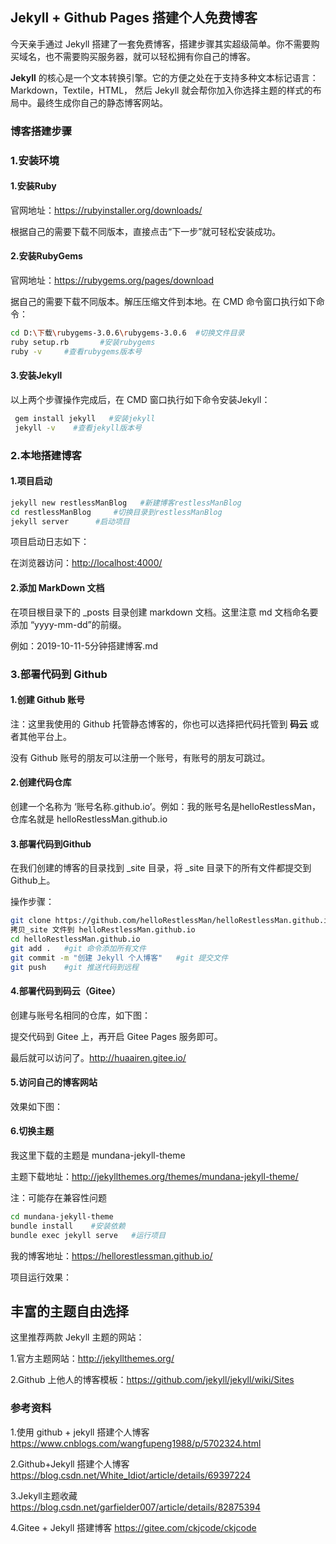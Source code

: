 ## Jekyll  + Github Pages 搭建个人免费博客 

今天亲手通过 Jekyll  搭建了一套免费博客，搭建步骤其实超级简单。你不需要购买域名，也不需要购买服务器，就可以轻松拥有你自己的博客。

**Jekyll** 的核心是一个文本转换引擎。它的方便之处在于支持多种文本标记语言： Markdown，Textile，HTML， 然后 Jekyll 就会帮你加入你选择主题的样式的布局中。最终生成你自己的静态博客网站。 

### 博客搭建步骤

### 1.安装环境

#### 1.安装Ruby

官网地址：<https://rubyinstaller.org/downloads/> 

根据自己的需要下载不同版本，直接点击“下一步”就可轻松安装成功。

#### 2.安装RubyGems

官网地址：<https://rubygems.org/pages/download> 

据自己的需要下载不同版本。解压压缩文件到本地。在 CMD 命令窗口执行如下命令：

```bash
cd D:\下载\rubygems-3.0.6\rubygems-3.0.6	#切换文件目录
ruby setup.rb       #安装rubygems
ruby -v     #查看rubygems版本号
```

#### 3.安装Jekyll

以上两个步骤操作完成后，在 CMD 窗口执行如下命令安装Jekyll：

```bash
 gem install jekyll   #安装jekyll
 jekyll -v    #查看jekyll版本号
```

### 2.本地搭建博客

#### 1.项目启动

```bash
jekyll new restlessManBlog   #新建博客restlessManBlog
cd restlessManBlog     #切换目录到restlessManBlog
jekyll server      #启动项目
```

项目启动日志如下：


在浏览器访问：<http://localhost:4000/> 

#### 2.添加 MarkDown 文档

在项目根目录下的 _posts 目录创建 markdown 文档。这里注意 md 文档命名要添加 “yyyy-mm-dd”的前缀。

例如：2019-10-11-5分钟搭建博客.md

### 3.部署代码到 Github

#### 1.创建 Github 账号

注：这里我使用的 Github 托管静态博客的，你也可以选择把代码托管到 **码云** 或者其他平台上。 

没有 Github 账号的朋友可以注册一个账号，有账号的朋友可跳过。

#### 2.创建代码仓库

创建一个名称为 ‘账号名称.github.io’。例如：我的账号名是helloRestlessMan，仓库名就是 helloRestlessMan.github.io

#### 3.部署代码到Github

在我们创建的博客的目录找到 _site 目录，将 _site 目录下的所有文件都提交到Github上。


操作步骤：

```bash
git clone https://github.com/helloRestlessMan/helloRestlessMan.github.io.git  #克隆远程代码到本地
拷贝_site 文件到 helloRestlessMan.github.io   
cd helloRestlessMan.github.io 
git add .   #git 命令添加所有文件
git commit -m "创建 Jekyll 个人博客"   #git 提交文件
git push    #git 推送代码到远程
```

#### 4.部署代码到码云（Gitee）

创建与账号名相同的仓库，如下图：


提交代码到 Gitee 上，再开启  Gitee Pages 服务即可。


最后就可以访问了。<http://huaairen.gitee.io/> 

#### 5.访问自己的博客网站

效果如下图：


#### 6.切换主题

我这里下载的主题是 mundana-jekyll-theme

主题下载地址：<http://jekyllthemes.org/themes/mundana-jekyll-theme/> 

注：可能存在兼容性问题

```bash
cd mundana-jekyll-theme
bundle install    #安装依赖
bundle exec jekyll serve   #运行项目
```

我的博客地址：<https://hellorestlessman.github.io/> 

项目运行效果：


## 丰富的主题自由选择

这里推荐两款 Jekyll 主题的网站：

1.官方主题网站：<http://jekyllthemes.org/> 

2.Github 上他人的博客模板：<https://github.com/jekyll/jekyll/wiki/Sites> 

### 参考资料

1.使用 github + jekyll 搭建个人博客 https://www.cnblogs.com/wangfupeng1988/p/5702324.html

2.Github+Jekyll 搭建个人博客 <https://blog.csdn.net/White_Idiot/article/details/69397224> 

3.Jekyll主题收藏 <https://blog.csdn.net/garfielder007/article/details/82875394> 

4.Gitee + Jekyll 搭建博客 <https://gitee.com/ckjcode/ckjcode> 



